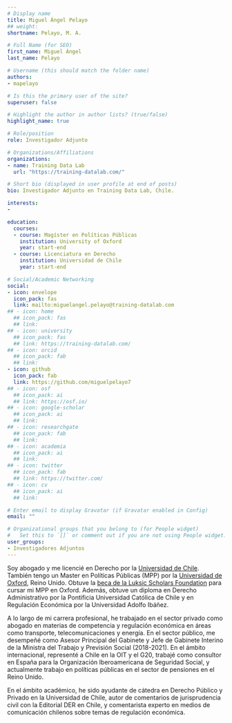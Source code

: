 ```yaml
---
# Display name
title: Miguel Ángel Pelayo
## weight: 
shortname: Pelayo, M. A.

# Full Name (for SEO)
first_name: Miguel Ángel
last_name: Pelayo

# Username (this should match the folder name)
authors:
- mapelayo

# Is this the primary user of the site?
superuser: false

# Highlight the author in author lists? (true/false)
highlight_name: true

# Role/position
role: Investigador Adjunto

# Organizations/Affiliations
organizations:
- name: Training Data Lab
  url: "https://training-datalab.com/"

# Short bio (displayed in user profile at end of posts)
bio: Investigador Adjunto en Training Data Lab, Chile.

interests:
- 

education:
  courses:
  - course: Magíster en Políticas Públicas
    institution: University of Oxford
    year: start-end
  - course: Licenciatura en Derecho
    institution: Universidad de Chile
    year: start-end

# Social/Academic Networking
social:
- icon: envelope
  icon_pack: fas
  link: mailto:miguelangel.pelayo@training-datalab.com
## - icon: home
  ## icon_pack: fas
  ## link: 
## - icon: university
  ## icon_pack: fas
  ## link: https://training-datalab.com/
## - icon: orcid
  ## icon_pack: fab
  ## link: 
- icon: github
  icon_pack: fab
  link: https://github.com/miguelpelayo7
## - icon: osf
  ## icon_pack: ai
  ## link: https://osf.io/
## - icon: google-scholar
  ## icon_pack: ai
  ## link: 
## - icon: researchgate
  ## icon_pack: fab
  ## link: 
## - icon: academia
  ## icon_pack: ai
  ## link: 
## - icon: twitter
  ## icon_pack: fab
  ## link: https://twitter.com/
## - icon: cv
  ## icon_pack: ai
  ## link: 

# Enter email to display Gravatar (if Gravatar enabled in Config)
email: ""

# Organizational groups that you belong to (for People widget)
#   Set this to `[]` or comment out if you are not using People widget.
user_groups:
- Investigadores Adjuntos
---
```


Soy abogado y me licencié en Derecho por la [Universidad de Chile](https://derecho.uchile.cl/). También tengo un Master en Políticas Públicas (MPP) por la [Universidad de Oxford](https://www.bsg.ox.ac.uk/), Reino Unido. Obtuve la [beca de la Luksic Scholars Foundation](https://luksicscholars.org/en/) para cursar mi MPP en Oxford. Además, obtuve un diploma en Derecho Administrativo por la Pontificia Universidad Católica de Chile y en Regulación Económica por la Universidad Adolfo Ibáñez.

A lo largo de mi carrera profesional, he trabajado en el sector privado como abogado en materias de competencia y regulación económica en áreas como transporte, telecomunicaciones y energía. En el sector público, me desempeñé como Asesor Principal del Gabinete y Jefe de Gabinete Interino de la Ministra del Trabajo y Previsión Social (2018-2021). En el ámbito internacional, representé a Chile en la OIT y el G20, trabajé como consultor en España para la Organización Iberoamericana de Seguridad Social, y actualmente trabajo en políticas públicas en el sector de pensiones en el Reino Unido.

En el ámbito académico, he sido ayudante de cátedra en Derecho Público y Privado en la Universidad de Chile, autor de comentarios de jurisprudencia civil con la Editorial DER en Chile, y comentarista experto en medios de comunicación chilenos sobre temas de regulación económica.